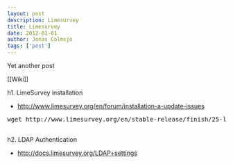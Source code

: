 ```yaml
---
layout: post
description: Limesurvey
title: Limesurvey
date: 2012-01-01
author: Jonas Colmsjo
tags: ['post']
---
```


Yet another post





[[Wiki]]


h1. LimeSurvey installation

* http://www.limesurvey.org/en/forum/installation-a-update-issues

<pre>
wget http://www.limesurvey.org/en/stable-release/finish/25-latest-stable-release/388-limesurvey192plus-build120330zip

</pre>



h2. LDAP Authentication

* http://docs.limesurvey.org/LDAP+settings

